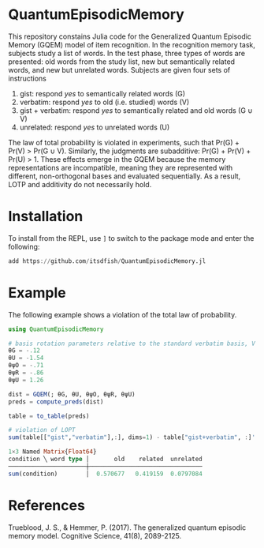 # QuantumEpisodicMemory

This repository constains Julia code for the Generalized Quantum Episodic Memory (GQEM) model of item recognition. In the recognition memory task, subjects study a list of words. In the test phase, three types of words are presented: old words from the study list, new but semantically related words, and new but unrelated words. Subjects are given four sets of instructions

1. gist: respond *yes* to semantically related words (G)
2. verbatim: respond *yes* to old (i.e. studied) words (V)
3. gist + verbatim: respond *yes* to semantically related and old words (G ∪ V)
4. unrelated: respond *yes* to unrelated words (U)

The law of total probability is violated in experiments, such that Pr(G) + Pr(V) > Pr(G ∪ V). Similarly, the judgments are subadditive: Pr(G) + Pr(V) + Pr(U) > 1. These effects emerge in the GQEM because the memory representations are incompatible, meaning they are represented with different, non-orthogonal bases and evaluated sequentially. As a result, LOTP and additivity do not necessarily hold. 

# Installation

To install from the REPL, use `]` to switch to the package mode and enter the following:

```julia
add https://github.com/itsdfish/QuantumEpisodicMemory.jl
```

# Example

The following example shows a violation of the total law of probability. 

```julia
using QuantumEpisodicMemory

# basis rotation parameters relative to the standard verbatim basis, V
θG = -.12
θU = -1.54
θψO = -.71
θψR = -.86
θψU = 1.26

dist = GQEM(; θG, θU, θψO, θψR, θψU)
preds = compute_preds(dist)

table = to_table(preds)

# violation of LOPT
sum(table[["gist","verbatim"],:], dims=1) - table["gist+verbatim", :]'
```

```julia 
1×3 Named Matrix{Float64}
condition ╲ word type │       old    related  unrelated
──────────────────────┼────────────────────────────────
sum(condition)        │  0.570677   0.419159  0.0797084
```

# References 

Trueblood, J. S., & Hemmer, P. (2017). The generalized quantum episodic memory model.
Cognitive Science, 41(8), 2089-2125.
